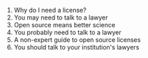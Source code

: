 1. Why do I need a license?
1. You may need to talk to a lawyer
1. Open source means better science
1. You probably need to talk to a lawyer
1. A non-expert guide to open source licenses
1. You should talk to your institution's lawyers
